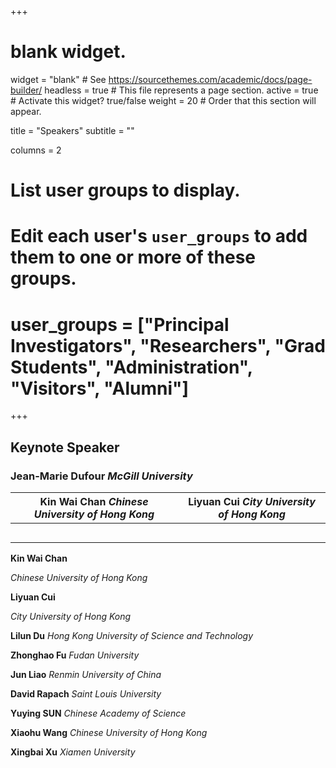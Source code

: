 +++
# blank widget.
widget = "blank"  # See https://sourcethemes.com/academic/docs/page-builder/
headless = true  # This file represents a page section.
active = true  # Activate this widget? true/false
weight = 20  # Order that this section will appear.

title = "Speakers"
subtitle = ""

columns = 2

# List user groups to display.
#   Edit each user's `user_groups` to add them to one or more of these groups.
# user_groups = ["Principal Investigators", "Researchers", "Grad Students", "Administration", "Visitors", "Alumni"]
+++
## **Keynote Speaker** 
### **Jean-Marie Dufour**  *McGill University*

| **Kin Wai Chan** *Chinese University of Hong Kong* | **Liyuan Cui** *City University of Hong Kong* |
| -------------------------------------------------- | --------------------------------------------- |
|                                                    |                                               |
|                                                    |                                               |
|                                                    |                                               |
|                                                    |                                               |
|                                                    |                                               |

**Kin Wai Chan**    

*Chinese University of Hong Kong*

**Liyuan Cui**

*City University of Hong Kong*

 


 **Lilun Du**
*Hong Kong University of Science and Technology*

 **Zhonghao Fu**
*Fudan University*

 **Jun Liao**
*Renmin University of China*

 **David Rapach**
*Saint Louis University*

 **Yuying SUN**
*Chinese Academy of Science*

 **Xiaohu Wang**
*Chinese University of Hong Kong*

 **Xingbai Xu**
*Xiamen University*
